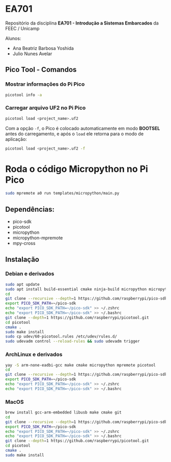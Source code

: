 # EA701

Repositório da disciplina **EA701 - Introdução a Sistemas Embarcados** da FEEC / Unicamp

Alunos:

- Ana Beatriz Barbosa Yoshida
- Julio Nunes Avelar

## Pico Tool - Comandos

### Mostrar informações do Pi Pico

```bash
picotool info -a
```

### Carregar arquivo UF2 no Pi Pico

```bash
picotool load <project_name>.uf2
```

Com a opção `-f`, o Pico é colocado automaticamente em modo **BOOTSEL** antes do carregamento, e após o `load` ele retorna para o modo de aplicação:

```bash
picotool load <project_name>.uf2 -f
```

# Roda o código Micropython no Pi Pico

```bash
sudo mpremote a0 run templates/micropython/main.py
```

## Dependências:

- pico-sdk
- picotool
- micropython
- micropython-mpremote
- mpy-cross

## Instalação

### Debian e derivados

```bash
sudo apt update
sudo apt install build-essential cmake ninja-build micropython micropython-mpremote pkg-config gcc-arm-none-eabi
cd
git clone --recursive --depth=1 https://github.com/raspberrypi/pico-sdk.git
export PICO_SDK_PATH=~/pico-sdk
echo "export PICO_SDK_PATH=~/pico-sdk" >> ~/.zshrc
echo "export PICO_SDK_PATH=~/pico-sdk" >> ~/.bashrc
git clone --depth=1 https://github.com/raspberrypi/picotool.git
cd picotool
cmake .
sudo make install
sudo cp udev/60-picotool.rules /etc/udev/rules.d/
sudo udevadm control --reload-rules && sudo udevadm trigger
```

### ArchLinux e derivados

```bash
yay -S arm-none-eadbi-gcc make cmake micropython mpremote picotool
cd
git clone --recursive --depth=1 https://github.com/raspberrypi/pico-sdk.git
export PICO_SDK_PATH=~/pico-sdk
echo "export PICO_SDK_PATH=~/pico-sdk" >> ~/.zshrc
echo "export PICO_SDK_PATH=~/pico-sdk" >> ~/.bashrc
```

### MacOS

```bash
brew install gcc-arm-embedded libusb make cmake git
cd
git clone --recursive --depth=1 https://github.com/raspberrypi/pico-sdk.git
export PICO_SDK_PATH=~/pico-sdk
echo "export PICO_SDK_PATH=~/pico-sdk" >> ~/.zshrc
echo "export PICO_SDK_PATH=~/pico-sdk" >> ~/.bashrc
git clone --depth=1 https://github.com/raspberrypi/picotool.git
cd picotool
cmake .
sudo make install
```